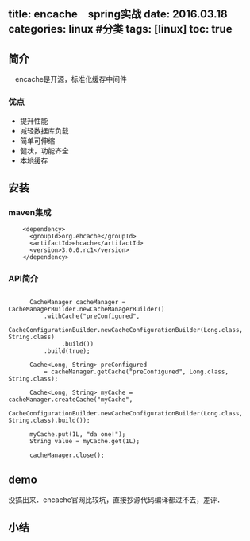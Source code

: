 title: encache　spring实战
date: 2016.03.18
categories: linux #分类
tags: [linux]
toc: true
---
## 简介
　encache是开源，标准化缓存中间件
### 优点
* 提升性能
* 减轻数据库负载
* 简单可伸缩
* 健状，功能齐全
* 本地缓存

## 安装
### maven集成　
```
    <dependency>
      <groupId>org.ehcache</groupId>
      <artifactId>ehcache</artifactId>
      <version>3.0.0.rc1</version>
    </dependency>    
```
### API简介
```

      CacheManager cacheManager = CacheManagerBuilder.newCacheManagerBuilder()
          .withCache("preConfigured",
               CacheConfigurationBuilder.newCacheConfigurationBuilder(Long.class, String.class)
               .build())
          .build(true);

      Cache<Long, String> preConfigured
          = cacheManager.getCache("preConfigured", Long.class, String.class);

      Cache<Long, String> myCache = cacheManager.createCache("myCache",
          CacheConfigurationBuilder.newCacheConfigurationBuilder(Long.class, String.class).build());

      myCache.put(1L, "da one!");
      String value = myCache.get(1L);

      cacheManager.close();
```

## demo
没搞出来．encache官网比较坑，直接抄源代码编译都过不去，差评．


## 小结 